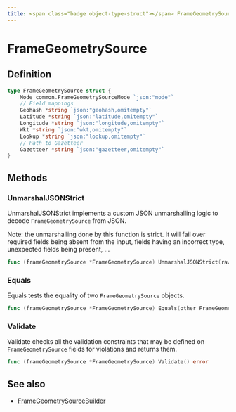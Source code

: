 ```yaml
---
title: <span class="badge object-type-struct"></span> FrameGeometrySource
---
```

# <span class="badge object-type-struct"></span> FrameGeometrySource

## Definition

```go
type FrameGeometrySource struct {
    Mode common.FrameGeometrySourceMode `json:"mode"`
    // Field mappings
    Geohash *string `json:"geohash,omitempty"`
    Latitude *string `json:"latitude,omitempty"`
    Longitude *string `json:"longitude,omitempty"`
    Wkt *string `json:"wkt,omitempty"`
    Lookup *string `json:"lookup,omitempty"`
    // Path to Gazetteer
    Gazetteer *string `json:"gazetteer,omitempty"`
}
```
## Methods

### <span class="badge object-method"></span> UnmarshalJSONStrict

UnmarshalJSONStrict implements a custom JSON unmarshalling logic to decode `FrameGeometrySource` from JSON.

Note: the unmarshalling done by this function is strict. It will fail over required fields being absent from the input, fields having an incorrect type, unexpected fields being present, …

```go
func (frameGeometrySource *FrameGeometrySource) UnmarshalJSONStrict(raw []byte) error
```

### <span class="badge object-method"></span> Equals

Equals tests the equality of two `FrameGeometrySource` objects.

```go
func (frameGeometrySource *FrameGeometrySource) Equals(other FrameGeometrySource) bool
```

### <span class="badge object-method"></span> Validate

Validate checks all the validation constraints that may be defined on `FrameGeometrySource` fields for violations and returns them.

```go
func (frameGeometrySource *FrameGeometrySource) Validate() error
```

## See also

 * <span class="badge builder"></span> [FrameGeometrySourceBuilder](./builder-FrameGeometrySourceBuilder.md)
